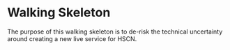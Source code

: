 # Walking Skeleton
The purpose of this walking skeleton is to de-risk the technical uncertainty around creating a new live service for HSCN.
